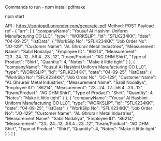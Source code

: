 Commands to run -
npm install pdfmake

npm start

API - https://jsontopdf.onrender.com/generate-pdf
Method: POST
Payload ref - 
{
    "arr": [
        {
            "companyName": "Yousuf AI Hashimi Uniform Manufacturing CO LLC",
            "type": "WORKSLIP",
            "id": "SFLK234KK",
            "date": "04-09-25",
            "listData": {
                "WorkSlip No": "SFLK234KK",
                "Job Order No": "JO-129",
                "Customer Name": "AL Ghrurair Metal Industries",
                "Measurement Name": "Sabil Nodaliya",
                "Employee ID": "86214",
                "Measurement": "23...24...12...56.4...23...12",
                "Iteam/Product": "AG DHM Shirt",
                "Type of Product": "Shirt",
                "Quantity": 4,
                "Notes": "Make it little tight"
            }
        },
        {
            "companyName": "Yousuf AI Hashimi Uniform Manufacturing CO LLC",
            "type": "WORKSLIP",
            "id": "SFLK234KK",
            "date": "04-09-25",
            "listData": {
                "WorkSlip No": "SFLK234KK",
                "Job Order No": "JO-129",
                "Customer Name": "AL Ghrurair Metal Industries",
                "Measurement Name": "Sabil Nodaliya",
                "Employee ID": "86214",
                "Measurement": "23...24...12...56.4...23...12",
                "Iteam/Product": "AG DHM Shirt",
                "Type of Product": "Shirt",
                "Quantity": 4,
                "Notes": "Make it little tight"
            }
        },
        {
            "companyName": "Yousuf AI Hashimi Uniform Manufacturing CO LLC",
            "type": "WORKSLIP",
            "id": "SFLK234KK",
            "date": "04-09-25",
            "listData": {
                "WorkSlip No": "SFLK234KK",
                "Job Order No": "JO-129",
                "Customer Name": "AL Ghrurair Metal Industries",
                "Measurement Name": "Sabil Nodaliya",
                "Employee ID": "86214",
                "Measurement": "23...24...12...56.4...23...12",
                "Iteam/Product": "AG DHM Shirt",
                "Type of Product": "Shirt",
                "Quantity": 4,
                "Notes": "Make it little tight"
            }
        }
    ]
}
